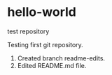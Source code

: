 # hello-world
test repository

Testing first git repository.
1. Created branch readme-edits.
2. Edited README.md file.

